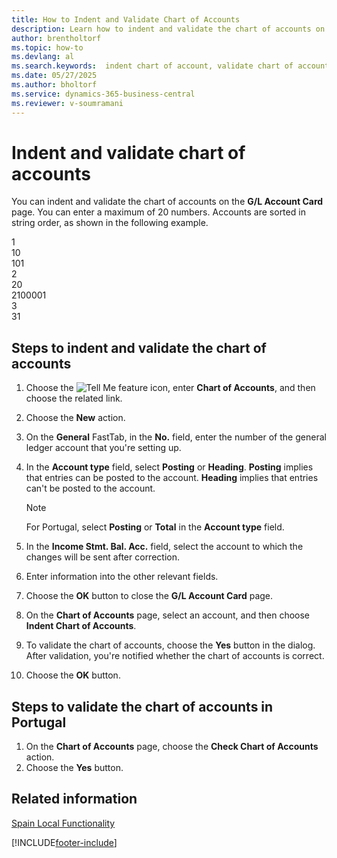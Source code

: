 ```yaml
---
title: How to Indent and Validate Chart of Accounts
description: Learn how to indent and validate the chart of accounts on the G/L Account Card page.
author: brentholtorf
ms.topic: how-to
ms.devlang: al
ms.search.keywords:  indent chart of account, validate chart of account, G/L account card page
ms.date: 05/27/2025
ms.author: bholtorf
ms.service: dynamics-365-business-central
ms.reviewer: v-soumramani
---
```


# Indent and validate chart of accounts

You can indent and validate the chart of accounts on the **G/L Account Card** page. You can enter a maximum of 20 numbers. Accounts are sorted in string order, as shown in the following example.  

1  
10  
101  
2  
20  
2100001  
3  
31  

## Steps to indent and validate the chart of accounts  

1. Choose the ![Tell Me feature](../../media/ui-search/search_small.png "Tell me what you want to do") icon, enter **Chart of Accounts**, and then choose the related link.  
1. Choose the **New** action.  
1. On the **General** FastTab, in the **No.** field, enter the number of the general ledger account that you're setting up.  
1. In the **Account type** field, select **Posting** or **Heading**. **Posting** implies that entries can be posted to the account. **Heading** implies that entries can't be posted to the account.  

    > [!NOTE]  
    > For Portugal, select **Posting** or **Total** in the **Account type** field.  

1. In the **Income Stmt. Bal. Acc.** field, select the account to which the changes will be sent after correction.  
1. Enter information into the other relevant fields.  
1. Choose the **OK** button to close the **G/L Account Card** page.  
1. On the **Chart of Accounts** page, select an account, and then choose **Indent Chart of Accounts**.  
1. To validate the chart of accounts, choose the **Yes** button in the dialog. After validation, you're notified whether the chart of accounts is correct.  
1. Choose the **OK** button.  

## Steps to validate the chart of accounts in Portugal  

1. On the **Chart of Accounts** page, choose the **Check Chart of Accounts** action.  
1. Choose the **Yes** button.  

## Related information

[Spain Local Functionality](spain-local-functionality.md)

[!INCLUDE[footer-include](../../includes/footer-banner.md)]
